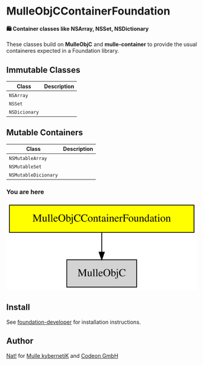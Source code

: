 # MulleObjCContainerFoundation

#### 🛍 Container classes like NSArray, NSSet, NSDictionary

These classes build on **MulleObjC** and **mulle-container** to provide the
usual containeres expected in a Foundation library.

## Immutable Classes

Class         | Description
--------------|----------------
`NSArray`     |
`NSSet`       |
`NSDicionary` |


## Mutable Containers

Class                | Description
---------------------|----------------
`NSMutableArray`     |
`NSMutableSet`       |
`NSMutableDicionary` |


### You are here

![Overview](overview.dot.svg)


## Install

See [foundation-developer](//github.com/MulleFoundation/foundation-developer) for
installation instructions.


## Author

[Nat!](//www.mulle-kybernetik.com/weblog) for
[Mulle kybernetiK](//www.mulle-kybernetik.com) and
[Codeon GmbH](//www.codeon.de)
